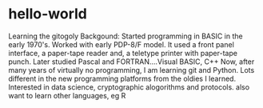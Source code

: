 # hello-world
Learning the gitogoly
Backgound:
Started programming in BASIC in the early 1970's.
Worked with early PDP-8/F model.
It used a front panel interface, a paper-tape reader and,
a teletype printer with paper-tape punch.
Later studied Pascal and FORTRAN....Visual BASIC, C++
Now, after many years of virtually no programming, I am learning git and Python.
Lots different in the new programming platforms from the oldies I learned.
Interested in data science, cryptographic alogorithms and protocols.
also want to learn other languages, eg R
